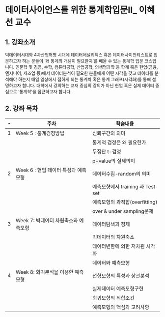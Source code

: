 # 데이터사이언스를 위한 통계학입문Ⅱ_ 이혜선 교수

## 1. 강좌소개 
빅데이터시대와 4차산업혁명 시대에 데이터애널리틱스 혹은 데이터사이언티스트로 입문하고자 하는 분들이 ‘왜 통계의 개념이 필요한지’를 배울 수 있는 통계학 입문 코스입니다. 인문학 및 경영, 수학, 컴퓨터공학, 산업공학, 의생명과학 등 학계 혹은 현업(금융, 엔지니어, 제조업 등)에서 데이터분석이 필요한 분들에게 어떤 시각을 갖고 데이터를 분석해야 하는지 매일 일상에서 접하게 되는 통계치 혹은 통계 그래프(시각화)를 통해 설명하고자 합니다. 대학에서 강의하는 교재 중심의 강의가 아닌 현업 혹은 실제 데이터 중심으로 ‘통계학’을 접근하고자 합니다.


## 2. 강좌 목차 
|-|주차|학습내용|
|-|-|-|
|1|Week 5 : 통계검정방법|신뢰구간의 의미|
|||통계적 검정은 왜 필요한가|
|||두집단 t-검정|
|||p-value의 실제의미|
|2|Week 6 : 현업 데이터 특성과 예측모형|데이터수집-random의 의미|
|||예측모형에서 training 과 Test set|
|||예측모형의 과적합(overfitting)|
|||over & under sampling문제|
|3|Week 7: 빅데이터 차원축소와 예측모형|데이터탐색과 정제|
|||빅데이터의 차원축소|
|||데이터변환에 의한 저차원 시각화|
|||데이터와 예측모형|
|4|Week 8: 회귀분석을 이용한 예측모형|선형모형의 특성과 상관분석|
|||실제데이터 예측모형구현|
|||회귀모형의 적합조건|
|||예측모형의 핵심과 고려사항|

  
